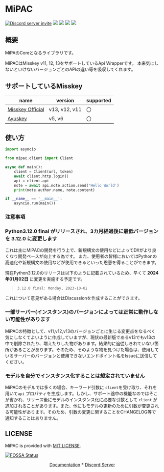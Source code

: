 # MiPAC

<a href="https://discord.gg/CcT997U"><img src="https://img.shields.io/discord/530299114387406860?style=flat-square&color=5865f2&logo=discord&logoColor=ffffff&label=discord" alt="Discord server invite" /></a>
<a href="https://github.com/psf/black"><img src="https://img.shields.io/badge/code%20style-black-000000.svg" /></a>
<a href="https://www.codacy.com/gh/yupix/MiPAC/dashboard?utm_source=github.com&amp;utm_medium=referral&amp;utm_content=yupix/MiPAC&amp;utm_campaign=Badge_Grade"><img src="https://app.codacy.com/project/badge/Grade/c9bf85f195f94ab58bc72ad018a2be9f"/></a>
<a href="https://app.fossa.com/projects/git%2Bgithub.com%2Fyupix%2FMiPAC?
ref=badge_shield" alt="FOSSA Status">
<a><img src="https://img.shields.io/pypi/dm/MiPAC?label=PyPI"></a>
<img src="https://app.fossa.com/api/projects/
git%2Bgithub.com%2Fyupix%2FMiPAC.svg?type=shield"/></a>

## 概要

MiPAのCoreとなるライブラリです。

MiPACはMisskey v11, 12, 13をサポートしているApi Wrapperです。
本来気にしないといけないバージョンごとのAPIの違い等を吸収してくれます。

## サポートしているMisskey

|name|version|supported|
|---|---|---|
|[Misskey Official](https://github.com/misskey-dev/misskey)|v13, v12, v11|〇|
|[Ayuskey](https://github.com/teamblackcrystal/misskey)|v5, v6|〇|

## 使い方

```python
import asyncio

from mipac.client import Client

async def main():
    client = Client(url, token)
    await client.http.login()
    api = client.api
    note = await api.note.action.send('Hello World')
    print(note.author.name, note.content)

if __name__ == '__main__':
    asyncio.run(main())
```

### 注意事項

### Python3.12.0 final がリリースされ、3カ月経過後に最低バージョンを 3.12.0 に変更します

これは主にMiPACの開発を行う上で、新規構文の使用などによってDXがより良くなり開発ペースが向上する為です。
また、使用者の皆様においてはPythonの高速化や新規構文の使用などが使用できるといった恩恵を得ることができます。

現在Python3.12.0のリリースは以下のように記載されているため、早くて **2024年01月02日** に変更を実施する予定です。

 > `3.12.0 final: Monday, 2023-10-02`

 これについて意見がある場合はDiscussionを作成することができます。

### 一部サーバー(インスタンス)のバージョンによっては正常に動作しない可能性があります

MiPACの特徴として、v11,v12,v13のバージョンごとに生じる変更点をなるべく気にしなくてよいように作成していますが、現状の最新版であるv13でもv13の中で削除されたり、増えたりした物があります。結果的に追従しきれていない箇所があることがあります。そのため、そのような物を見つけた場合は、使用しているサーバーのバージョンと使用できないエンドポイント名をIssueに送信してください。

### モデルを自分でインスタンス化することは想定されていません

MiPACのモデルでは多くの場合、キーワード引数に `client`を受け取り、それを用いて`api` プロパティを生成します。しかし、サポート途中の機能なのではそこが省かれ、リリース後にモデルのインスタンス化に必要な引数として `client` が追加されることがあります。また、他にもモデルの更新のために引数が変更される可能性があります。そのため、引数の変更に関することをCHANGELOG等で通知することはありません。

## LICENSE

MiPAC is provided with [MIT LICENSE](./LICENSE).

[![FOSSA Status](https://app.fossa.com/api/projects/git%2Bgithub.com%2Fyupix%2FMiPAC.svg?type=large)](https://app.fossa.com/projects/git%2Bgithub.com%2Fyupix%2FMiPAC?ref=badge_large)

<p align="center">
    <a href="#">Documentation</a>
    *
    <a href="https://discord.gg/CcT997U">Discord Server</a>
</p>
